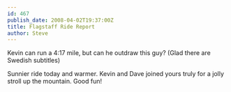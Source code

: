 ```yaml
---
id: 467
publish_date: 2008-04-02T19:37:00Z
title: Flagstaff Ride Report
author: Steve
---
```

  
Kevin can run a 4:17 mile, but can he outdraw this guy? (Glad there are Swedish subtitles)

Sunnier ride today and warmer. Kevin and Dave joined yours truly for a jolly stroll up the mountain. Good fun!